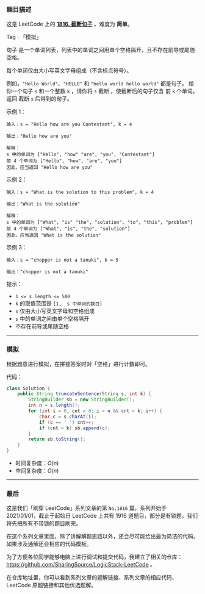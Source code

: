 ### 题目描述

这是 LeetCode 上的 **[1816. 截断句子](https://leetcode-cn.com/problems/truncate-sentence/solution/gong-shui-san-xie-jian-dan-zi-fu-chuan-m-l7gu/)** ，难度为 **简单**。

Tag : 「模拟」



句子 是一个单词列表，列表中的单词之间用单个空格隔开，且不存在前导或尾随空格。

每个单词仅由大小写英文字母组成（不含标点符号）。

例如，`"Hello World"`、`"HELLO"` 和 `"hello world hello world"` 都是句子。
给你一个句子 `s` 和一个整数 `k` ，请你将 `s` 截断 ，使截断后的句子仅含 前 `k` 个单词。返回 截断 `s` 后得到的句子。

示例 1：
```
输入：s = "Hello how are you Contestant", k = 4

输出："Hello how are you"

解释：
s 中的单词为 ["Hello", "how" "are", "you", "Contestant"]
前 4 个单词为 ["Hello", "how", "are", "you"]
因此，应当返回 "Hello how are you"
```
示例 2：
```
输入：s = "What is the solution to this problem", k = 4

输出："What is the solution"

解释：
s 中的单词为 ["What", "is" "the", "solution", "to", "this", "problem"]
前 4 个单词为 ["What", "is", "the", "solution"]
因此，应当返回 "What is the solution"
```
示例 3：
```
输入：s = "chopper is not a tanuki", k = 5

输出："chopper is not a tanuki"
```

提示：
* `1 <= s.length <= 500`
* `k` 的取值范围是 `[1,  s 中单词的数目]`
* `s` 仅由大小写英文字母和空格组成
* `s` 中的单词之间由单个空格隔开
* 不存在前导或尾随空格

---

### 模拟

根据题意进行模拟，在拼接答案时对「空格」进行计数即可。

代码：
```Java
class Solution {
    public String truncateSentence(String s, int k) {
        StringBuilder sb = new StringBuilder();
        int n = s.length();
        for (int i = 0, cnt = 0; i < n && cnt < k; i++) {
            char c = s.charAt(i);
            if (c == ' ') cnt++;
            if (cnt < k) sb.append(c);
        }
        return sb.toString();
    }
}
```
* 时间复杂度：$O(n)$
* 空间复杂度：$O(n)$

---

### 最后

这是我们「刷穿 LeetCode」系列文章的第 `No.1816` 篇，系列开始于 2021/01/01，截止于起始日 LeetCode 上共有 1916 道题目，部分是有锁题，我们将先把所有不带锁的题目刷完。

在这个系列文章里面，除了讲解解题思路以外，还会尽可能给出最为简洁的代码。如果涉及通解还会相应的代码模板。

为了方便各位同学能够电脑上进行调试和提交代码，我建立了相关的仓库：https://github.com/SharingSource/LogicStack-LeetCode 。

在仓库地址里，你可以看到系列文章的题解链接、系列文章的相应代码、LeetCode 原题链接和其他优选题解。


